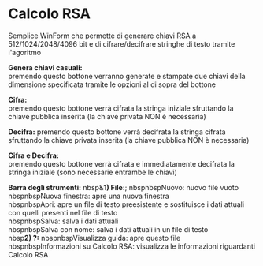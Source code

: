 # Calcolo RSA
Semplice WinForm che permette di generare chiavi RSA a 512/1024/2048/4096 bit e di cifrare/decifrare stringhe di testo tramite l'agoritmo  

**Genera chiavi casuali:**   
	premendo questo bottone verranno generate e stampate due chiavi della dimensione specificata tramite le opzioni al di sopra del bottone  

**Cifra:**  
	premendo questo bottone verrà cifrata la stringa iniziale sfruttando la chiave pubblica inserita (la chiave privata NON è necessaria)  
	
**Decifra:** 
	premendo questo bottone verrà decifrata la stringa cifrata sfruttando la chiave privata inserita (la chiave pubblica NON è necessaria)  
	
**Cifra e Decifra:**   
	premendo questo bottone verrà cifrata e immediatamente decifrata la stringa iniziale (sono necessarie entrambe le chiavi)  
	
	

**Barra degli strumenti:**
nbsp&**1) File:**;
nbspnbspNuovo: nuovo file vuoto  
nbspnbspNuova finestra: apre una nuova finestra  
nbspnbspApri: apre un file di testo preesistente e sostituisce i dati attuali con quelli presenti nel file di testo  
nbspnbspSalva: salva i dati attuali  
nbspnbspSalva con nome: salva i dati attuali in un file di testo  
nbsp**2) ?:**
nbspnbspVisualizza guida: apre questo file  
nbspnbspInformazioni su Calcolo RSA: visualizza le informazioni riguardanti Calcolo RSA  
